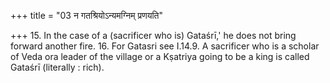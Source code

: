+++
title = "03 न गतश्रियोऽन्यमग्निम् प्रणयति"

+++
15. In the case of a (sacrificer who is) Gataśrī,' he does not bring forward another fire.
16. For Gatasri see I.14.9. A sacrificer who is a scholar of Veda ora
leader of the village or a Kṣatriya going to be a king is called 
Gataśrī (literally : rich).
